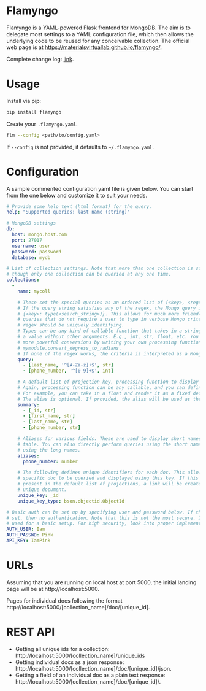 # Flamyngo

Flamyngo is a YAML-powered Flask frontend for MongoDB. The aim is to delegate 
most settings to a YAML configuration file, which then allows the  underlying 
code to be reused for any conceivable collection. The official web page is at
https://materialsvirtuallab.github.io/flamyngo/.

Complete change log: [link](https://materialsvirtuallab.github.io/flamyngo//CHANGES).

# Usage

Install via pip:

```bash
pip install flamyngo
```

Create your `.flamyngo.yaml`.

```bash
flm --config <path/to/config.yaml>
```

If `--config` is not provided, it defaults to `~/.flamyngo.yaml`.

# Configuration

A sample commented configuration yaml file is given below. You can start from
the one below and customize it to suit your needs.

```yaml
# Provide some help text (html format) for the query.
help: "Supported queries: last name (string)"

# MongoDB settings
db:
  host: mongo.host.com
  port: 27017
  username: user
  password: password
  database: mydb

# List of collection settings. Note that more than one collection is supported,
# though only one collection can be queried at any one time.
collections:
  -
    name: mycoll

    # These set the special queries as an ordered list of [<key>, <regex string>, <type>].
    # If the query string satisfies any of the regex, the Mongo query is set as
    # {<key>: type(<search_string>)}. This allows for much more friendly setups for common
    # queries that do not require a user to type in verbose Mongo criteria. Each
    # regex should be uniquely identifying.
    # Types can be any kind of callable function that takes in a string and return
    # a value without other arguments. E.g., int, str, float, etc. You can support
    # more powerful conversions by writing your own processing function, e.g., 
    # mymodule.convert_degress_to_radians. 
    # If none of the regex works, the criteria is interpreted as a Mongo-like dict query.
    query:
      - [last_name, '^[A-Za-z]+$', str]
      - [phone_number, '^[0-9]+$', int]

    # A default list of projection key, processing function to display as a table. 
    # Again, processing function can be any callable, and you can define your own.
    # For example, you can take in a float and render it as a fixed decimal.
    # The alias is optional. If provided, the alias will be used as the column name.
    summary:
      - [_id, str]
      - [first_name, str]
      - [last_name, str]
      - [phone_number, str]

    # Aliases for various fields. These are used to display short names in the summary
    # table. You can also directly perform queries using the short names instead of
    # using the long names.
    aliases:
      phone_number: number

    # The following defines unique identifiers for each doc. This allows each
    # specific doc to be queried and displayed using this key. If this key is
    # present in the default list of projections, a link will be created to each
    # unique document.
    unique_key: _id
    unique_key_type: bson.objectid.ObjectId

# Basic auth can be set up by specifying user and password below. If these are not
# set, then no authentication. Note that this is not the most secure. It is merely
# used for a basic setup. For high security, look into proper implementations.
AUTH_USER: Iam
AUTH_PASSWD: Pink
API_KEY: IamPink
```

# URLs

Assuming that you are running on local host at port 5000, the initial
landing page will be at http://localhost:5000.

Pages for individual docs following the format 
http://localhost:5000/[collection_name]/doc/[unique_id].

# REST API

* Getting all unique ids for a collection: http://localhost:5000/[collection_name]/unique_ids
* Getting individual docs as a json response: http://localhost:5000/[collection_name]/doc/[unique_id]/json.
* Getting a field of an individual doc as a plain text response: http://localhost:5000/[collection_name]/doc/[unique_id]/<field>.
